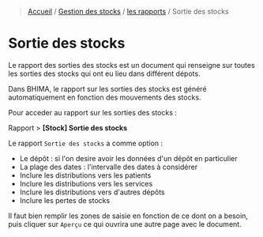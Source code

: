 > [Accueil](../../index.md) / [Gestion des stocks](../index.md) / [les rapports](./index.md) / Sortie des stocks

# Sortie des stocks

Le rapport des sorties des stocks est un document qui renseigne sur toutes les sorties des stocks qui ont eu lieu dans différent dépots.

Dans BHIMA, le rapport sur les sorties des stocks est généré automatiquement en fonction des mouvements des stocks.

Pour acceder au rapport sur les sorties des stocks :

<div class = "bs-callout bs-callout-success">
  <p>Rapport > <strong>[Stock] Sortie des stocks</strong>
  </p>
</div>

Le rapport `Sortie des stocks` a comme option :
- Le dépôt : si l'on desire avoir les données d'un dépôt en particulier
- La plage des dates : l'intervalle des dates à considérer
- Inclure les distributions vers les patients
- Inclure les distributions vers les services
- Inclure les distributions vers d'autres dépôts
- Inclure les pertes de stocks

Il faut bien remplir les zones de saisie en fonction de ce dont on a besoin, puis cliquer sur `Aperçu` ce qui ouvrira une autre page avec le document.